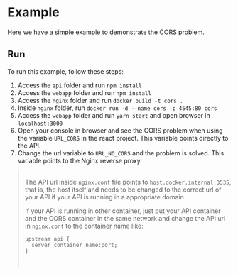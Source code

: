 # Example

Here we have a simple example to demonstrate the CORS problem.

## Run

To run this example, follow these steps:

1. Access the `api` folder and run `npm install`
2. Access the `webapp` folder and run `npm install`
3. Access the `nginx` folder and run `docker build -t cors .`
4. Inside `nginx` folder, run `docker run -d --name cors -p 4545:80 cors`
5. Access the `webapp` folder and run `yarn start` and open browser in `localhost:3000`
6. Open your console in browser and see the CORS problem when using the variable `URL_CORS` in the react project. This variable points directly to the API.
7. Change the url variable to `URL_NO_CORS` and the problem is solved. This variable points to the Nginx reverse proxy.

> \
> The API url inside `nginx.conf` file points to
> `host.docker.internal:3535`, that is, the host
> itself and needs to be changed to the correct url
> of your API if your API is running in a appropriate
> domain.
>
> If your API is running in other container, just put
> your API container and the CORS container in the
> same network and change the API url in `nginx.conf`
> to the container name like:
>
> ```nginx
> upstream api {
>   server container_name:port;
> }
> ```
>
> &nbsp;
